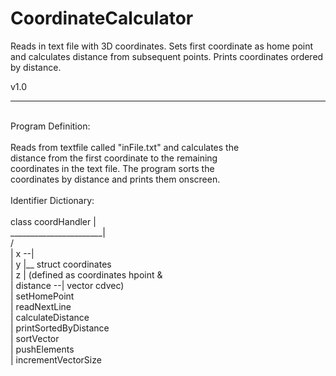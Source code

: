 CoordinateCalculator
====================

Reads in text file with 3D coordinates. Sets first coordinate as home point and calculates distance from subsequent points. Prints coordinates ordered by distance.<br>

v1.0

------------------
<br>
  Program Definition:<br>
<br>
   Reads from textfile called "inFile.txt" and calculates the<br>
  distance from the first coordinate to the remaining<br>
  coordinates in the text file. The program sorts the<br>
  coordinates by distance and prints them onscreen.<br>
<br>
  Identifier Dictionary:<br>
<br>
     class coordHandler  |<br>
  _______________________|<br>
 /<br>
 | x           --|<br>
 | y             |__ struct coordinates<br>
 | z             |    (defined as coordinates hpoint &<br>
 | distance    --|            vector<coordinates> cdvec)<br>
 | setHomePoint<br>
 | readNextLine<br>
 | calculateDistance<br>
 | printSortedByDistance<br>
 | sortVector<br>
 | pushElements<br>
 | incrementVectorSize<br>
